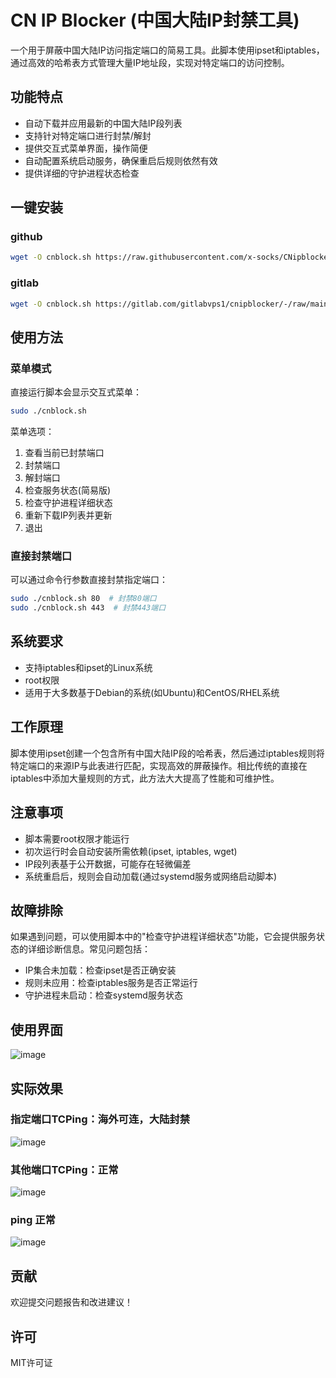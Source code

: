 # CN IP Blocker (中国大陆IP封禁工具)

一个用于屏蔽中国大陆IP访问指定端口的简易工具。此脚本使用ipset和iptables，通过高效的哈希表方式管理大量IP地址段，实现对特定端口的访问控制。

## 功能特点

- 自动下载并应用最新的中国大陆IP段列表
- 支持针对特定端口进行封禁/解封
- 提供交互式菜单界面，操作简便
- 自动配置系统启动服务，确保重启后规则依然有效
- 提供详细的守护进程状态检查

## 一键安装

### github
```bash
wget -O cnblock.sh https://raw.githubusercontent.com/x-socks/CNipblocker/refs/heads/main/cnblock.sh && chmod +x cnblock.sh && sudo ./cnblock.sh
```


### gitlab
```bash
wget -O cnblock.sh https://gitlab.com/gitlabvps1/cnipblocker/-/raw/main/cnblock.sh && chmod +x cnblock.sh && sudo ./cnblock.sh
```


## 使用方法

### 菜单模式
直接运行脚本会显示交互式菜单：
```bash
sudo ./cnblock.sh
```

菜单选项：
1. 查看当前已封禁端口
2. 封禁端口
3. 解封端口
4. 检查服务状态(简易版)
5. 检查守护进程详细状态
6. 重新下载IP列表并更新
0. 退出

### 直接封禁端口
可以通过命令行参数直接封禁指定端口：
```bash
sudo ./cnblock.sh 80  # 封禁80端口
sudo ./cnblock.sh 443  # 封禁443端口
```

## 系统要求

- 支持iptables和ipset的Linux系统
- root权限
- 适用于大多数基于Debian的系统(如Ubuntu)和CentOS/RHEL系统

## 工作原理

脚本使用ipset创建一个包含所有中国大陆IP段的哈希表，然后通过iptables规则将特定端口的来源IP与此表进行匹配，实现高效的屏蔽操作。相比传统的直接在iptables中添加大量规则的方式，此方法大大提高了性能和可维护性。

## 注意事项

- 脚本需要root权限才能运行
- 初次运行时会自动安装所需依赖(ipset, iptables, wget)
- IP段列表基于公开数据，可能存在轻微偏差
- 系统重启后，规则会自动加载(通过systemd服务或网络启动脚本)

## 故障排除

如果遇到问题，可以使用脚本中的"检查守护进程详细状态"功能，它会提供服务状态的详细诊断信息。常见问题包括：

- IP集合未加载：检查ipset是否正确安装
- 规则未应用：检查iptables服务是否正常运行
- 守护进程未启动：检查systemd服务状态

## 使用界面

![image](https://cdn.skyimg.de/up/2025/4/21/ublqm0.webp)

## 实际效果

### 指定端口TCPing：海外可连，大陆封禁

![image](https://cdn.skyimg.net/up/2025/4/29/21480390.webp)

### 其他端口TCPing：正常

![image](https://cdn.skyimg.net/up/2025/4/29/e7298c84.webp)

### ping 正常 

![image](https://cdn.skyimg.net/up/2025/4/29/e169e6dc.webp)

## 贡献

欢迎提交问题报告和改进建议！

## 许可

MIT许可证
